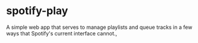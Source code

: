# spotify-play
A simple web app that serves to manage playlists and queue tracks in a few ways that Spotify's current interface cannot.,
